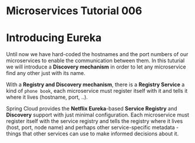 # Microservices Tutorial 006
# Introducing Eureka 
Until now we have hard-coded the hostnames and the port numbers of our microservices to enable the communication between them.
In this tuturial we will introduce a **Discovery mechanism** in order to let any microservice find any other just with its name.

With a **Registry and Discovery mechanism**, there is a **Registry Service** a kind of `phone book`, each microservice must register itself with it and tells it where it lives (hostname, port, ..). 

Spring Cloud provides the **Netflix Eureka**-based **Service Registry** and **Discovery** support with just minimal configuration. 
Each microservice must register itself with the service registry and tells the registry where it lives (host, port, node name) and perhaps other service-specific metadata - things that other services can use to make informed decisions about it. 
<!--stackedit_data:
eyJoaXN0b3J5IjpbLTY5NTU5ODcyNywtMTY3MDgyMTQ0MywxNT
I0MDk3MywtMTEyOTc3NDM0NywzMjcxNjYwNTIsLTI1MDA4NTk1
NSw4NDk3ODcyMCwtMTQ1NzY0OTYyOV19
-->